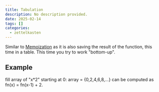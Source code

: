 ```yaml
---
title: Tabulation
description: No description provided.
date: 2025-02-14
tags: []
categories:
  - zettelkasten
---
```


Similar to [Memoization](Memoization.md) as it is also saving the result of the
function, this time in a table. This time you try to work "bottom-up". 

## Example

fill array of "x\*2" starting at 0: array = {0,2,4,6,8,...} can be computed as fn(x) = fn(x-1) + 2.
